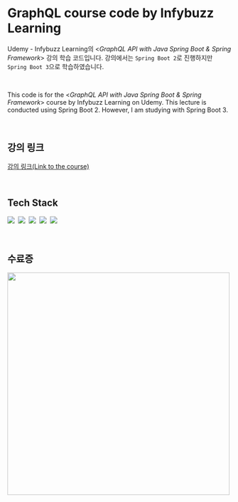 # GraphQL course code by Infybuzz Learning

Udemy - Infybuzz Learning의 <*GraphQL API with Java Spring Boot & Spring Framework*> 강의 학습 코드입니다. 강의에서는 `Spring Boot 2`로 진행하지만 `Spring Boot 3`으로 학습하였습니다.

<br>

This code is for the <*GraphQL API with Java Spring Boot & Spring Framework*> course by Infybuzz Learning on Udemy. This lecture is conducted using Spring Boot 2. However, I am studying with Spring Boot 3.

<br>

## 강의 링크

[강의 링크(Link to the course)](https://www.udemy.com/course/graphql-with-java-spring-boot-query-mutation-schema-resolver-edge-jpa/)

<br>

## Tech Stack

<img src="https://img.shields.io/badge/Java-007396?style=flat-square&logo=OpenJDK&logoColor=white">&nbsp;
<img src="https://img.shields.io/badge/Spring Boot 3-6DB33F?style=flat-square&logo=springboot&logoColor=white">&nbsp;
<img src="https://img.shields.io/badge/MySQL-4479A1?style=flat-square&logo=mysql&logoColor=white">&nbsp;
<img src="https://img.shields.io/badge/GraphQL-E10098?style=flat-square&logo=graphql&logoColor=white">&nbsp;
<img src="https://img.shields.io/badge/Altair-3488B9?style=flat-square&logo=&logoColor=white">&nbsp;

<br>

## 수료증

<img src="https://github.com/JisooPyo/GraphQL-Lecture-Infybuzz/assets/130378232/90cb073b-91e7-4c06-a33e-18cf732cebe3" width="500px">
